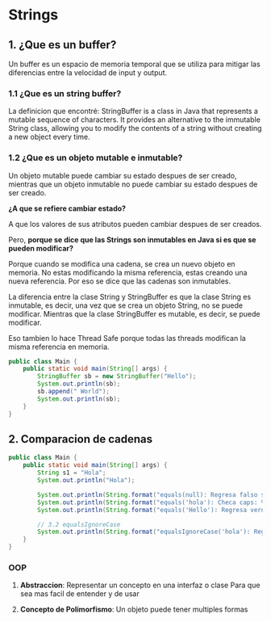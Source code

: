 # Strings
## 1. ¿Que es un buffer?
Un buffer es un espacio de memoria temporal que se utiliza para mitigar las diferencias entre
la velocidad de input y output.
### 1.1 ¿Que es un string buffer?
La definicion que encontré:
StringBuffer is a class in Java that represents a mutable sequence of characters.
It provides an alternative to the immutable String class,
allowing you to modify the contents of a string without creating a new object every time.
### 1.2 ¿Que es un objeto mutable e inmutable?
Un objeto mutable puede cambiar su estado despues de ser creado, mientras que un objeto inmutable no puede cambiar su estado despues de ser creado.


**¿A que se refiere cambiar estado?**


A que los valores de sus atributos pueden cambiar despues de ser creados.


Pero, **porque se dice que las Strings son inmutables en Java si es que se pueden modificar?** 


Porque cuando se modifica una cadena, se crea un nuevo objeto en memoria.
No estas modificando la misma referencia, estas creando una nueva referencia.
 Por eso se dice que las cadenas son inmutables.


La diferencia entre la clase String y StringBuffer es que la clase String es inmutable, es decir, una vez que se crea un objeto String, no se puede modificar.
Mientras que la clase StringBuffer es mutable, es decir, se puede modificar.
 

Eso tambien lo hace Thread Safe porque todas las threads modifican la misma referencia en memoria.
```java
public class Main {
    public static void main(String[] args) {
        StringBuffer sb = new StringBuffer("Hello");
        System.out.println(sb);
        sb.append(" World");
        System.out.println(sb);
    }
}
```
## 2. Comparacion de cadenas
```java
public class Main {
    public static void main(String[] args) {
        String s1 = "Hola";
        System.out.println("Hola");

        System.out.println(String.format("equals(null): Regresa falso si no es igual: %b", s1.equals(null)));
        System.out.println(String.format("equals('hola'): Checa caps: %b", s1.equals("hola")));
        System.out.println(String.format("equals('Hello'): Regresa verdadero si es igual: %b", s1.equals("Hola")));

        // 3.2 equalsIgnoreCase
        System.out.println(String.format("equalsIgnoreCase('hola'): Regresa verdadero si es igual sin importar caps: %b", s1.equalsIgnoreCase("hola")));
    }
}

```

### OOP 
1. **Abstraccion**:
Representar un concepto en una interfaz o clase
Para que sea mas facil de entender y de usar

2. **Concepto de Polimorfismo**:
Un objeto puede tener multiples formas
